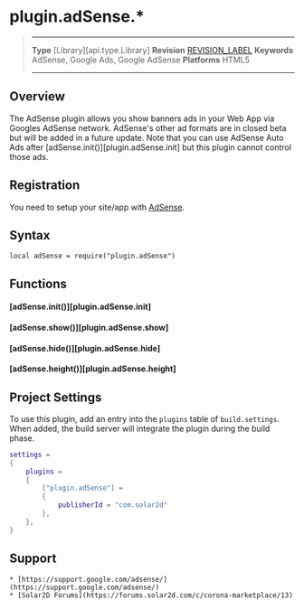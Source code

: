 # plugin.adSense.*

> --------------------- ------------------------------------------------------------------------------------------
> __Type__              [Library][api.type.Library]
> __Revision__          [REVISION_LABEL](REVISION_URL)
> __Keywords__          AdSense, Google Ads, Google AdSense
> __Platforms__         HTML5
> --------------------- ------------------------------------------------------------------------------------------


## Overview

The AdSense plugin allows you show banners ads in your Web App via Googles AdSense network. AdSense's other ad formats are in closed beta but will be added in a future update. Note that you can use AdSense Auto Ads after [adSense.init()][plugin.adSense.init] but this plugin cannot control those ads.

## Registration

You need to setup your site/app with [AdSense](https://www.google.com/adsense/start/).


## Syntax

	local adSense = require("plugin.adSense")



## Functions

#### [adSense.init()][plugin.adSense.init]

#### [adSense.show()][plugin.adSense.show]

#### [adSense.hide()][plugin.adSense.hide]

#### [adSense.height()][plugin.adSense.height]


## Project Settings

To use this plugin, add an entry into the `plugins` table of `build.settings`. When added, the build server will integrate the plugin during the build phase.

``````lua
settings =
{
	plugins =
	{
		["plugin.adSense"] =
		{
			publisherId = "com.solar2d"
		},
	},		
}
``````



## Support

	* [https://support.google.com/adsense/](https://support.google.com/adsense/)
	* [Solar2D Forums](https://forums.solar2d.com/c/corona-marketplace/13)
